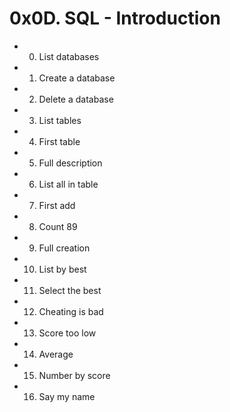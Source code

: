 # 0x0D. SQL - Introduction

* 0. List databases 

* 1. Create a database

* 2. Delete a database

* 3. List tables

* 4. First table

* 5. Full description

* 6. List all in table

* 7. First add 

* 8. Count 89

* 9. Full creation

* 10. List by best

* 11. Select the best

* 12. Cheating is bad

* 13. Score too low

* 14. Average

* 15. Number by score

* 16. Say my name
